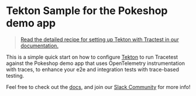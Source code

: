 # Tekton Sample for the Pokeshop demo app

> [Read the detailed recipe for setting up Tekton with Tractest in our documentation.](https://docs.tracetest.io/ci-cd-automation/tekton-pipeline)

This is a simple quick start on how to configure [Tekton](https://tekton.dev/) to run Tracetest against the Pokeshop demo app that uses OpenTelemetry instrumentation with traces, to enhance your e2e and integration tests with trace-based testing.

Feel free to check out the [docs](https://docs.tracetest.io/), and join our [Slack Community](https://dub.sh/tracetest-community) for more info!

